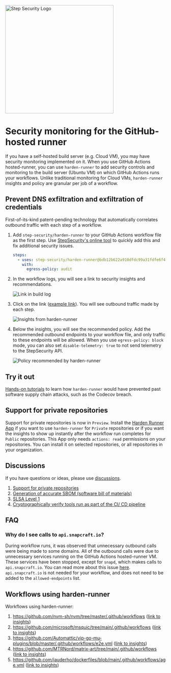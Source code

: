 <p align="left">
  <img src="https://step-security-images.s3.us-west-2.amazonaws.com/Final-Logo-06.png" alt="Step Security Logo" width="340">
</p>

# Security monitoring for the GitHub-hosted runner

If you have a self-hosted build server (e.g. Cloud VM), you may have security monitoring implemented on it. When you use GitHub Actions hosted-runner, you can use `harden-runner` to add security controls and monitoring to the build server (Ubuntu VM) on which GitHub Actions runs your workflows. Unlike traditional monitoring for Cloud VMs, `harden-runner` insights and policy are granular per job of a workflow. 

## Prevent DNS exfiltration and exfiltration of credentials
First-of-its-kind patent-pending technology that automatically correlates outbound traffic with each step of a workflow.

1. Add `step-security/harden-runner` to your GitHub Actions workflow file as the first step. Use [StepSecurity's online tool](http://app.stepsecurity.io/) to quickly add this and fix additional security issues.

    ```yaml
    steps:
      - uses: step-security/harden-runner@bdb12b622a910dfdc99a31fdfe6f45a16bc287a4 # v1
        with:
          egress-policy: audit
    ```

2. In the workflow logs, you will see a link to security insights and recommendations.  

    <p align="left">
      <img src="https://github.com/step-security/supply-chain-goat/blob/main/images/harden-runner/ActionLog.png" alt="Link in build log" >
    </p>

3. Click on the link ([example link](https://app.stepsecurity.io/github/jauderho/dockerfiles/actions/runs/1736506434)). You will see outbound traffic made by each step.

    <p align="left">
      <img src="https://github.com/step-security/supply-chain-goat/blob/main/images/harden-runner/OutboundCall.png" alt="Insights from harden-runner" >
    </p>
    
4. Below the insights, you will see the recommended policy. Add the recommended outbound endpoints to your workflow file, and only traffic to these endpoints will be allowed. When you use `egress-policy: block` mode, you can also set `disable-telemetry: true` to not send telemetry to the StepSecurity API. 
    
    <p align="left">
      <img src="https://github.com/step-security/supply-chain-goat/blob/main/images/harden-runner/RecomPolicy1.png" alt="Policy recommended by harden-runner" >
    </p>

## Try it out

[Hands-on tutorials](https://github.com/step-security/supply-chain-goat) to learn how `harden-runner` would have prevented past software supply chain attacks, such as the Codecov breach.

## Support for private repositories
Support for private repositories is now in `Preview`. Install the [Harden Runner App](https://github.com/apps/harden-runner-app) if you want to use `harden-runner` for `Private` repositories or if you want the insights to show up instantly after the workflow run completes for `Public` repositories. This App only needs `actions: read` permissions on your repositories. You can install it on selected repositories, or all repositories in your organization. 

## Discussions

If you have questions or ideas, please use [discussions](https://github.com/step-security/harden-runner/discussions). 
1. [Support for private repositories](https://github.com/step-security/harden-runner/discussions/74)
2. [Generation of accurate SBOM (software bill of materials)](https://github.com/step-security/harden-runner/discussions/75)
3. [SLSA Level 1](https://github.com/step-security/harden-runner/discussions/93)
4. [Cryptographically verify tools run as part of the CI/ CD pipeline](https://github.com/step-security/harden-runner/discussions/94)

## FAQ

### Why do I see calls to `api.snapcraft.io`?

During workflow runs, it was observed that unnecessary outbound calls were being made to some domains. All of the outbound calls were due to unnecessary services running on the GitHub Actions hosted-runner VM. These services have been stopped, except for `snapd`, which makes calls to `api.snapcraft.io`. You can read more about this issue [here](https://github.com/actions/virtual-environments/issues/4867). `api.snapcraft.io` is not needed for your workflow, and does not need to be added to the `allowed-endpoints` list. 

## Workflows using harden-runner

Workflows using harden-runner:
1. https://github.com/nvm-sh/nvm/tree/master/.github/workflows ([link to insights](https://app.stepsecurity.io/github/nvm-sh/nvm/actions/runs/1757959262))
2. https://github.com/microsoft/msquic/tree/main/.github/workflows ([link to insights](https://app.stepsecurity.io/github/microsoft/msquic/actions/runs/1759010243))
3. https://github.com/Automattic/vip-go-mu-plugins/blob/master/.github/workflows/e2e.yml ([link to insights](https://app.stepsecurity.io/github/Automattic/vip-go-mu-plugins/actions/runs/1758760957))
4. https://github.com/MTRNord/matrix-art/tree/main/.github/workflows ([link to insights](https://app.stepsecurity.io/github/MTRNord/matrix-art/actions/runs/1758933417))
5. https://github.com/jauderho/dockerfiles/blob/main/.github/workflows/age.yml ([link to insights](https://app.stepsecurity.io/github/jauderho/dockerfiles/actions/runs/1758047950))
